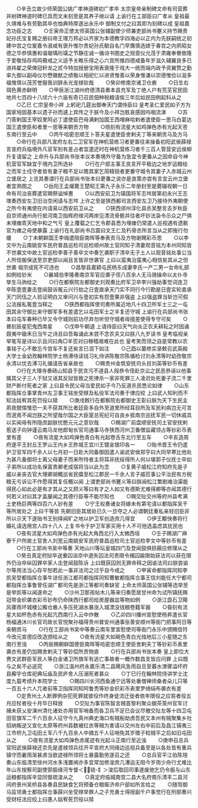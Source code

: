 <!-- { "loadSidebar": true } -->
　　○辛丑立故少师荣国公姚广孝神道碑初广孝卒  太宗皇帝亲制碑文命有司营葬并树碑神道时碑已具而文未刻至是其养子继以请  上谕行在工部臣曰广孝从  皇祖最久靖难与有劳勤其卒也恤典特厚遂出永乐中  御制文付之曰其即为刻碑以成  皇祖嘉念功臣之志
　　○壬寅命正使太师英国公张辅副使少师兼吏部尚书蹇义持节赐贵妃孙氏宝复赐之册曰帝王理万邦必以齐家为本德教孚四海必以正内为先朕嗣统之初建中宫之位爰嘉令淑咸有褒升惟尔贵妃孙氏毓自名门早膺慎选嫔于春宫之内夙昭女德之华恭慎惠和谐琚瑀珩璜之节静庄诚一循诗书图史之规壸仪允茂于肃雍奉餋致隆于爱敬恒存鸡鸣儆戒之义适予关睢乐得之心六宫所推四德咸备年岁滋久辅翼良多已进祎翟之荣俾冠轩龙之贰今特加授册宝用表褒隆于戏大一统而端内政予资翼赞之勤率九御以副母仪尔懋徽猷之绩敬以相祀仁以进贤惟善以荣身惟谦以崇德惟俭以滋多福惟慎以茂芳誉服我训辞永光宠禄钦哉
　　○癸卯修南京诸卫仓廒
　　○日生右珥色黄赤鲜明
　　○甲辰浙江湖州府德清县奏本县充军及丁绝人户有荒芜官民田地共七百四十八顷六十六亩有奇已召民佃种税粮请俟三年后如民田例起科从之
　　○乙巳  仁宗皇帝小祥  上躬祀几筵出御奉天门谓侍臣曰  皇考圣仁爱民如子方为国家培固基本以遗子孙而遽上宾传之于朕今及小祥岂胜哀感因呜咽流涕
　　○苏门答剌国王宰奴里阿必丁遣使臣巴母满剌加国王西哩麻哈剌者遣使臣一思马白葛达国王遣使臣和者里一思等来朝贡方物
　　○晓刻有流星大如鸡弹色赤有光起天苍东南行至云中
　　○丙午哈密忠顺王卜答夫星遣使臣舍剌夫丁等来朝贡马及方马
　　○命行在兵部凡宣府左右二卫官军在神机营练习者更番往来操备初阳武侯薛禄言宣府兵临境外凡官军别有差占者宜遣还时在神机营练习者千三百人管营安远侯柳升复请留之  上命升与兵部尚书张本议本奏境外守备为急宜令更番从之因命自今神机营官军缺宜于境内卫所选补
　　○行在户部主事王良言开平极边之地岁运粮给之而军士戍守者皆有妻子粮不足以赡其家乞简精锐者更番守城令其妻子入赤城云州立堡居之  上览其奏谓行在兵部尚书张本曰更番之说亦是良策亦尝有言宜云州立堡者宜熟图之
　　○岳阳王孟爟薨王楚昭王第九子永乐二年册封至是薨辍视朝一日命有司治丧葬遣官赐祭谥悼惠
　　○以西安前卫为镇国将军志埁居第初永兴王志墣奏西安左卫旧治空闲请与志埁  上许之至是狭西都司言西安左卫乃接待外夷朝使之所今有夷使在内请易以西安前卫从之
　　○狭西邠州淳化县丞吴整言去岁秋臣自京师通州舟行抵河南卫指辉府缘河两岸见漂流骨骸并往者坏钞法袅令示众之尸俱未埋瘗乖天地中和之气亏  皇上覆载之仁乞令郡县悉为埋瘗仍常遣人巡视遇有遗骸官为瘗之毋使暴露  上谕行在礼部尚书吕震曰文王仁及朽骨丞所言当从之即施行勿缓
　　○丁未朝鲜国王李祹遣陪臣南晖等奉表贡马及方物谢赐彩币恩
　　○以李文中为云南姚安军民府普昌巡检司巡检顺州故土官同知子清妻观音铭为本州同知皆不世袭文中故土官巡检李善子善卒文中奏乞袭职子清卒无子土人以观音铭处事公当人所信服保送至京吏部以闻且言皆非世袭官  上曰以蛮夷治蛮夷心相信矣其从之但世袭  祖宗成宪不可违也
　　○昌黎县嘉颖屯民杨东成妻李氏一产二男一女命礼部如例给钞米
　　○襄城伯李隆奏南京军官应袭子侄八百余人无马骑操命以太仆寺孳生马驹给之
　　○行在都察院左都御史刘观奏比府军卫卒李兴强劫事觉词连卫卒陈壹壹妻击登闻鼓诉冤云兴行劫之日壹直承天门实不同行今行勘是日壹实轮直承天门同伍之人验证明白又审问兴与壹初实有怨壹果非强盗  上曰强盗罪当斩岂可假公法报私冤壹当释之
　　○狭西都指挥使司奏所属近地凡十四卫所军士三之一屯田其余守御比来守御军多有差遣乞以屯田军士之半复还守城  上谕行在兵部尚书张本曰屯军春种已毕又令守城则前功尽弃勿听但守城者毋擅差使得专守可矣
　　○昬刻辰星犯鬼西南星
　　○戊申午朝退  上语侍臣曰天气向炎正农夫耕耘之时因诵聂夷中锄禾日当午之诗且曰吾每诵此未尝不念农夫又曰朕八九岁读书  皇考临视亲举笔写是诗以示且问曰角□羊否对曰稼穑艰难在此也  皇考笑而领之自是常教以农事铭于心不敢忘今宫车不复还矣言已泪下如注
　　○己酉以纂修实录敕召武英殿大学士金幼孜翰林院学士杨溥侍读钱习礼侍讲陈敬宗陈循检讨刘永清等时幼孜敬宗永清以忧去溥习礼循请告省亲故也
　　○赐贵州金筑安抚司头目刘英等钞币有差
　　○行在大理寺奏砀山知县于民贪污不道县人叚恭令侄赴京讼之民恶恭诬以他事擒其父子三人于狱又诬其反狱皆致之死律杀一家非死罪三人凌迟处死妻子流二千里财产断付死者之家  上曰县令民父母当爱民如子今乃反道杀民悉论如律
　　○山东都指挥佥事掌青州左卫事王铭坐受赇及私役军法司奏于律应绞  上曰武人知利而不知法姑宥其死罚役以赎
　　○庚戌敕行在都察院右都御史王彰曰朕为天下生民主夙夜兢惕惟恐一夫不获其所比者廷臣多自外至道里所经耳目所及军民利病岂无可言而泯焉不闻岂朕之所望哉尔国之大臣寔总宪纪可自良乡抵南京巡抚军民一切休戚具以实闻毋有所隐庶副朕忧愍元元之意钦哉
　　○赐湖广前盘顺安抚司土官安抚剌惹送子向钟谨云南马龙他郎甸长官司通事马寺狭西河州卫番僧监藏领占等钞彩币表里有差
　　○夜有流星大如鸡弹色青白有光起卷舌东北行至五车
　　○辛亥造周府遂平王封丘王罗山王内乡王胙城王宜川王镀金银印各一
　　○贻书晋王令仍遣护卫官军四千余人以七月初一日赴大同备御因遣人谕武安侯郑亨曰大同早寒比他处为甚凡备御将士离父母妻子而来所恃者主将耳非抚绥得所人何以堪郭子仪抚士卒如子弟所以成功名保富贵卿老成宿将当以此为念
　　○复黄子威松江府知府先是子威以亲丧去官大理卿胡概巡省民瘼至松江郡民一千余人言子威莅事公平治民有方税粮无亏诉讼不作愿得其复任概以闻  上谓吏部尚书蹇义等曰朕闻松江繁剧难治渠能得民心如此必是有才其从之又顾义等曰有才之人如又有德斯尤难得卿等亦闻其德行何若义对曰其才盖屡闻之其德行臣等不能尽知也
　　○赐交阯交州等府州县考满土吏杨巨两等四百六人钞有差
　　○宁王权奏诸女将嫁未有第宅请以都指挥吴干等所居处之  上曰干等皆  先朝旧臣其居处已久一旦夺之人必谓朝廷重私亲轻旧臣非所以示天下遂贻书王别择闻旷之地以护卫军创造庶几得宜
　　○伊王颙快奏将行婚礼请选用宫人四十八人  上复书令于护卫军家买用十人不可他选盖虑其扰民也
　　○夜有流星大如鸡弹色赤有光起大角西北行入太微西垣
　　○壬子赐湖广麻寮千户所故土官舍人刘宽云南姚安军民府普昌巡检司土官巡检李文中等钞币有差
　　○行在工部尚书吴中等奏  天地山川等坛皇城四门及登闻鼓俱损蔽应修理从之
　　○癸丑真定府狱卒送重囚诣京中道失囚法司责限令捕囚踰限始获法司以获在限外仍治卒纵囚罪卒家人击登闻鼓陈诉  上曰既获囚则无罪命释之因谕法司曰朕尝谕尔等用法当心存平恕若此一事非法司之过乎自今戒之
　　○甲寅命都指挥同知李凯吴受都指挥佥事牛谅任浙江都司都指挥同知曹敏都指挥佥事王信刘能任大宁都司都指挥佥事鲁曾任湖广都司先是浙江等都司奏缺官  上命太师英国公张辅等选举至是举凯等以闻遂命之
　　○沙州卫那孩帖木儿等来归奏愿居甘州命为试所镇抚赐冠带金织袭衣彩币钞布仍命陕西行都司给房屋器皿等物如例
　　○浙江盘石卫飓风骤雨坏城楼公廨仓廒人多压死湖水暴涨入城漂没钱粮卷籍军器
　　○昏刻有流星大如杯色赤有光起亢西南行入云中炸散
　　○乙卯四川播州宣慰使杨昇遣长官杨福通沐川长官司故长官悦聚孙福得贵州普安州通事张善安顺州等衙门把事阿日等来朝贡马
　　○行在工部尚书吴中等奏云南车里宣慰使司等衙门永乐中颁赐信符今改元宣德应改造颁给从之
　　○夜有流星大如碗色青白光烛地后三小星随之东南行至浊
　　○丙辰赐朝鲜国使臣南晖等哈密忠顺王使臣舍剌夫丁等钞彩币表里袭衣有差仍加赐舍剌夫丁等钞偿所贡物直
　　○行在兵部尚书张本奏  皇上即位大赉文武群臣军民人等白金诸卫所旗军有逃亡事故者一概作数昌支皆应问罪  上曰既与之矣不必追究
　　○浙江温州府永嘉乐清二县飓风急雨自旦至暮水潦骤溢坏府县廨宇仓库祀典坛庙及民庐舍人压溺死者甚众
　　○丁巳行在翰林院侍讲学士沈度九载考绩升本院学士
　　○赐四川长河西鱼通宁远等处番僧禅师桑者朵儿只等一百五十六人兀者前等卫指挥同知阿鲁秃等钞金织彩币表里罗绮绢布袭衣有差
　　○定贵州土人断罪例杂犯死罪就彼役作终身徒流迁徙者依年限役之应笞者役五月应杖者役十月毕日释放
　　○交阯为事官陈智言贼首黎利聚众据茶笼州官军讨捕未获乂安演州清化诸处亦用官军哨备而各卫兵不足已会议尽撤交阯左等十四卫屯田官旗军二千六百余人征守今九真州典史海口有贼船劫虏吾民又本州有贼聚集乡社招纳叛逆又宣化太原等府州县数被红衣等贼为害请以交州左右中前后及昌江镇夷三江市桥九卫屯田土军八千九百余人中摘五千人征哨免其岁徵子粒贼平之后如旧屯田从之
　　○夜有流星大如鸡弹色赤尾迹有光起斗正南行至近浊
　　○庚申召总兵官阳武侯薛禄还京先是遣禄领兵往开平宣府大同缘边巡视兵备至是以各处皆有重兵镇守而暑雨渐甚虏当歛迹禄所领将士暴露勤劳遂召之还
　　○总兵官平江伯陈瑄奏山东临清至徐州河水多浅置闸亦多宜常加修浚庶几漕运无阻今岁雨少舟行尤难比年山东按察司副使郭振缘河专督＜锍-釒＞浚后取回司事遂废弛乞仍令振与山东运粮都指挥辛显同督疏浚从之
　　○真定府临城南宫二县大名府南乐清丰二县河间府景州吴桥县各奏县民缺食乞将预备仓粮赈济命户部如所言给之
　　○随驾御马监领勇士都指挥佥事薛兴坐受赇举罪人之子充勇士得授副千户事觉行在刑部奏兴受财枉法应绞上曰愚人姑宥死罚役以赎
